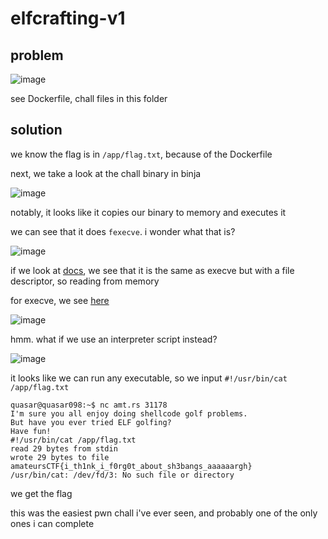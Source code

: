 # elfcrafting-v1

## problem

![image](https://github.com/quasar098/ctf-writeups/assets/70716985/164e221d-58e8-404b-ad5c-dc02b5fdbd72)

see Dockerfile, chall files in this folder

## solution

we know the flag is in `/app/flag.txt`, because of the Dockerfile

next, we take a look at the chall binary in binja

![image](https://github.com/quasar098/ctf-writeups/assets/70716985/3f0cef33-74d3-43e0-8f2a-d1b0d3aebc0b)

notably, it looks like it copies our binary to memory and executes it

we can see that it does `fexecve`. i wonder what that is?

![image](https://github.com/quasar098/ctf-writeups/assets/70716985/09b041ce-88bb-4c15-973c-ab0a7414b038)

if we look at [docs](https://man7.org/linux/man-pages/man3/fexecve.3.html), we see that it is the same as execve but with a file descriptor, so reading from memory

for execve, we see [here](https://man7.org/linux/man-pages/man2/execve.2.html)

![image](https://github.com/quasar098/ctf-writeups/assets/70716985/d8c9c2dd-6322-4646-97ff-2fd7513d1f0f)

hmm. what if we use an interpreter script instead?

![image](https://github.com/quasar098/ctf-writeups/assets/70716985/9f9d1816-7edd-49a7-8002-43fdff8d8c93)

it looks like we can run any executable, so we input `#!/usr/bin/cat /app/flag.txt`

```
quasar@quasar098:~$ nc amt.rs 31178
I'm sure you all enjoy doing shellcode golf problems.
But have you ever tried ELF golfing?
Have fun!
#!/usr/bin/cat /app/flag.txt
read 29 bytes from stdin
wrote 29 bytes to file
amateursCTF{i_th1nk_i_f0rg0t_about_sh3bangs_aaaaaargh}
/usr/bin/cat: /dev/fd/3: No such file or directory
```

we get the flag

this was the easiest pwn chall i've ever seen, and probably one of the only ones i can complete

